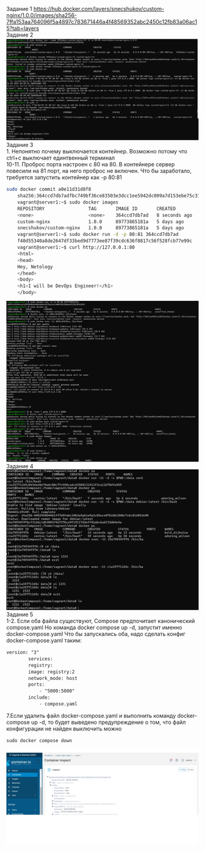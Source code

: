Задание 1
https://hub.docker.com/layers/snecshukov/custom-nginx/1.0.0/images/sha256-7ffa153aa764096f5a4897c783671446a4f48569352abc2450c12fb83a06ac15?tab=layers  
Задание 2
![Image alt](./2.jpg)
Задание 3  
	1. Непонятно почему выключается контейнер. Возможно потому что ctrl+c выключает единтвенный терминал  
	10-11. Проброс порта настроен с 80 на 80. В контейнере сервер повесили на 81 порт, на него проброс не включен. Что бы заработало, требуется запустить контейнер как -p 80:81
```bash
sudo docker commit a0e11d31d8f8
	sha256:364ccd7db7adfbc749bf36ce83503e3dcc1ee5942dc009a7d153ebe75c3115b7
	vagrant@server1:~$ sudo docker images
	REPOSITORY                TAG       IMAGE ID       CREATED         SIZE
	<none>                    <none>    364ccd7db7ad   8 seconds ago   208MB
	custom-nginx              1.0.0     89773865181a   5 days ago      187MB
	snecshukov/custom-nginx   1.0.0     89773865181a   5 days ago      187MB
	vagrant@server1:~$ sudo docker run -d -p 80:81 364ccd7db7ad
	f40d55340a8de2647df33bed9d7773ee87f39cdc636f8817c56f528fcb77e99c
	vagrant@server1:~$ curl http://127.0.0.1:80
	<html>
	<head>
	Hey, Netology
	</head>
	<body>
	<h1>I will be DevOps Engineer!</h1>
	</body>
```
![Image alt](./3.jpg)
Задание 4
![Image alt](./4.jpg)
Задание 5  
1-2. Если оба файла существуют, Compose предпочитает канонический compose.yaml
Но команда docker compose up -d, запустит именно docker-compose.yaml
		Что бы запускались оба, надо сделать конфиг docker-compose.yaml таким:
```y
version: "3"
		services:
		registry:
		image: registry:2
		network_mode: host
		ports:
			- "5000:5000"
		include:
			- compose.yaml
```
7.Если удалить файл docker-compose.yaml и выполнить команду docker-compose up -d, то будет выведено предупреждение о том, что файл конфигурации не найден
выключить можно 
```
sudo docker compose down
```
![Image alt](./5.jpg)
